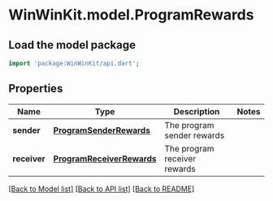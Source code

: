 # WinWinKit.model.ProgramRewards

## Load the model package
```dart
import 'package:WinWinKit/api.dart';
```

## Properties
Name | Type | Description | Notes
------------ | ------------- | ------------- | -------------
**sender** | [**ProgramSenderRewards**](ProgramSenderRewards.md) | The program sender rewards | 
**receiver** | [**ProgramReceiverRewards**](ProgramReceiverRewards.md) | The program receiver rewards | 

[[Back to Model list]](../README.md#documentation-for-models) [[Back to API list]](../README.md#documentation-for-api-endpoints) [[Back to README]](../README.md)


